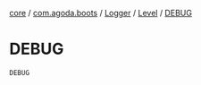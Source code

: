 [core](../../../index.md) / [com.agoda.boots](../../index.md) / [Logger](../index.md) / [Level](index.md) / [DEBUG](./-d-e-b-u-g.md)

# DEBUG

`DEBUG`
